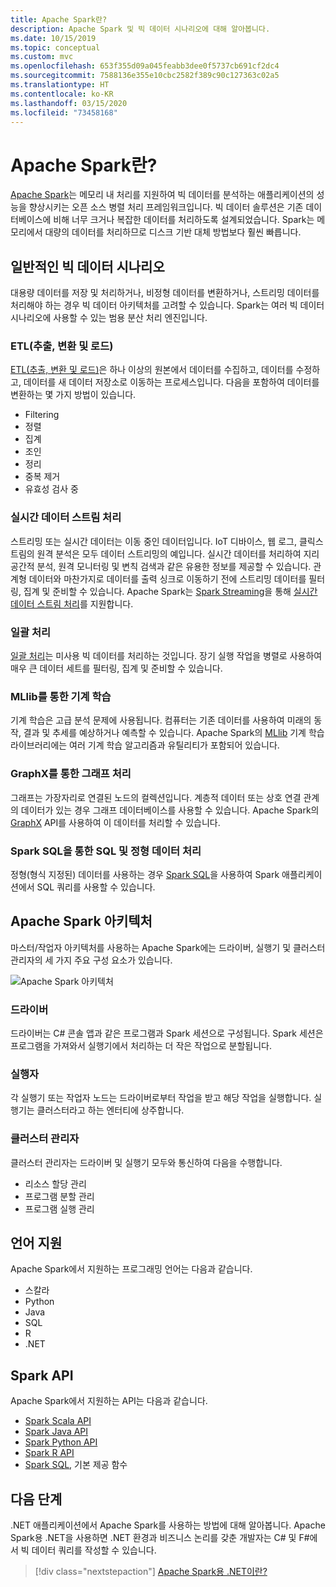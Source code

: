 ```yaml
---
title: Apache Spark란?
description: Apache Spark 및 빅 데이터 시나리오에 대해 알아봅니다.
ms.date: 10/15/2019
ms.topic: conceptual
ms.custom: mvc
ms.openlocfilehash: 653f355d09a045feabb3dee0f5737cb691cf2dc4
ms.sourcegitcommit: 7588136e355e10cbc2582f389c90c127363c02a5
ms.translationtype: HT
ms.contentlocale: ko-KR
ms.lasthandoff: 03/15/2020
ms.locfileid: "73458168"
---
```

# <a name="what-is-apache-spark"></a>Apache Spark란?

[Apache Spark](https://spark.apache.org/)는 메모리 내 처리를 지원하여 빅 데이터를 분석하는 애플리케이션의 성능을 향상시키는 오픈 소스 병렬 처리 프레임워크입니다. 빅 데이터 솔루션은 기존 데이터베이스에 비해 너무 크거나 복잡한 데이터를 처리하도록 설계되었습니다. Spark는 메모리에서 대량의 데이터를 처리하므로 디스크 기반 대체 방법보다 훨씬 빠릅니다.

## <a name="common-big-data-scenarios"></a>일반적인 빅 데이터 시나리오

대용량 데이터를 저장 및 처리하거나, 비정형 데이터를 변환하거나, 스트리밍 데이터를 처리해야 하는 경우 빅 데이터 아키텍처를 고려할 수 있습니다. Spark는 여러 빅 데이터 시나리오에 사용할 수 있는 범용 분산 처리 엔진입니다.

### <a name="extract-transform-and-load-etl"></a>ETL(추출, 변환 및 로드)

[ETL(추출, 변환 및 로드)](/azure/architecture/data-guide/relational-data/etl)은 하나 이상의 원본에서 데이터를 수집하고, 데이터를 수정하고, 데이터를 새 데이터 저장소로 이동하는 프로세스입니다. 다음을 포함하여 데이터를 변환하는 몇 가지 방법이 있습니다.

* Filtering
* 정렬
* 집계
* 조인
* 정리
* 중복 제거
* 유효성 검사 중

### <a name="real-time-data-stream-processing"></a>실시간 데이터 스트림 처리

스트리밍 또는 실시간 데이터는 이동 중인 데이터입니다. IoT 디바이스, 웹 로그, 클릭스트림의 원격 분석은 모두 데이터 스트리밍의 예입니다. 실시간 데이터를 처리하여 지리 공간적 분석, 원격 모니터링 및 변칙 검색과 같은 유용한 정보를 제공할 수 있습니다. 관계형 데이터와 마찬가지로 데이터를 출력 싱크로 이동하기 전에 스트리밍 데이터를 필터링, 집계 및 준비할 수 있습니다. Apache Spark는 [Spark Streaming](https://spark.apache.org/streaming/)을 통해 [실시간 데이터 스트림 처리](/azure/architecture/data-guide/big-data/real-time-processing)를 지원합니다.

### <a name="batch-processing"></a>일괄 처리

[일괄 처리](/azure/architecture/data-guide/big-data/batch-processing)는 미사용 빅 데이터를 처리하는 것입니다. 장기 실행 작업을 병렬로 사용하여 매우 큰 데이터 세트를 필터링, 집계 및 준비할 수 있습니다.

### <a name="machine-learning-through-mllib"></a>MLlib를 통한 기계 학습

기계 학습은 고급 분석 문제에 사용됩니다. 컴퓨터는 기존 데이터를 사용하여 미래의 동작, 결과 및 추세를 예상하거나 예측할 수 있습니다. Apache Spark의 [MLlib](https://spark.apache.org/mllib/) 기계 학습 라이브러리에는 여러 기계 학습 알고리즘과 유틸리티가 포함되어 있습니다.

### <a name="graph-processing-through-graphx"></a>GraphX를 통한 그래프 처리

그래프는 가장자리로 연결된 노드의 컬렉션입니다. 계층적 데이터 또는 상호 연결 관계의 데이터가 있는 경우 그래프 데이터베이스를 사용할 수 있습니다. Apache Spark의 [GraphX](https://spark.apache.org/graphx/) API를 사용하여 이 데이터를 처리할 수 있습니다.

### <a name="sql-and-structured-data-processing-with-spark-sql"></a>Spark SQL을 통한 SQL 및 정형 데이터 처리

정형(형식 지정된) 데이터를 사용하는 경우 [Spark SQL](https://spark.apache.org/sql/)을 사용하여 Spark 애플리케이션에서 SQL 쿼리를 사용할 수 있습니다.

## <a name="apache-spark-architecture"></a>Apache Spark 아키텍처

마스터/작업자 아키텍처를 사용하는 Apache Spark에는 드라이버, 실행기 및 클러스터 관리자의 세 가지 주요 구성 요소가 있습니다.

![Apache Spark 아키텍처](media/spark-architecture.png)

### <a name="driver"></a>드라이버

드라이버는 C# 콘솔 앱과 같은 프로그램과 Spark 세션으로 구성됩니다. Spark 세션은 프로그램을 가져와서 실행기에서 처리하는 더 작은 작업으로 분할됩니다.

### <a name="executors"></a>실행자

각 실행기 또는 작업자 노드는 드라이버로부터 작업을 받고 해당 작업을 실행합니다. 실행기는 클러스터라고 하는 엔터티에 상주합니다.

### <a name="cluster-manager"></a>클러스터 관리자

클러스터 관리자는 드라이버 및 실행기 모두와 통신하여 다음을 수행합니다.

* 리소스 할당 관리
* 프로그램 분할 관리
* 프로그램 실행 관리

## <a name="language-support"></a>언어 지원

Apache Spark에서 지원하는 프로그래밍 언어는 다음과 같습니다.

* 스칼라
* Python
* Java
* SQL
* R
* .NET

## <a name="spark-apis"></a>Spark API

Apache Spark에서 지원하는 API는 다음과 같습니다.

* [Spark Scala API](https://spark.apache.org/docs/2.2.0/api/scala/index.html)
* [Spark Java API](https://spark.apache.org/docs/2.2.0/api/java/index.html)
* [Spark Python API](https://spark.apache.org/docs/2.2.0/api/python/index.html)
* [Spark R API](https://spark.apache.org/docs/2.2.0/api/R/index.html)
* [Spark SQL](https://spark.apache.org/docs/latest/api/sql/index.html), 기본 제공 함수

## <a name="next-steps"></a>다음 단계

.NET 애플리케이션에서 Apache Spark를 사용하는 방법에 대해 알아봅니다. Apache Spark용 .NET을 사용하면 .NET 환경과 비즈니스 논리를 갖춘 개발자는 C# 및 F#에서 빅 데이터 쿼리를 작성할 수 있습니다.
> [!div class="nextstepaction"]
> [Apache Spark용 .NET이란?](what-is-apache-spark-dotnet.md)
